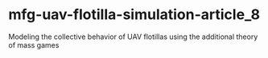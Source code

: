 # mfg-uav-flotilla-simulation-article_8
Modeling the collective behavior of UAV flotillas using the additional theory of mass games
